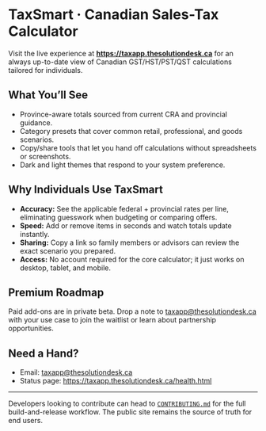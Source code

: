 # TaxSmart · Canadian Sales-Tax Calculator

Visit the live experience at **https://taxapp.thesolutiondesk.ca** for an always up-to-date view of Canadian GST/HST/PST/QST calculations tailored for individuals.

## What You’ll See
- Province-aware totals sourced from current CRA and provincial guidance.
- Category presets that cover common retail, professional, and goods scenarios.
- Copy/share tools that let you hand off calculations without spreadsheets or screenshots.
- Dark and light themes that respond to your system preference.

## Why Individuals Use TaxSmart
- **Accuracy:** See the applicable federal + provincial rates per line, eliminating guesswork when budgeting or comparing offers.
- **Speed:** Add or remove items in seconds and watch totals update instantly.
- **Sharing:** Copy a link so family members or advisors can review the exact scenario you prepared.
- **Access:** No account required for the core calculator; it just works on desktop, tablet, and mobile.

## Premium Roadmap
Paid add-ons are in private beta. Drop a note to [taxapp@thesolutiondesk.ca](mailto:taxapp@thesolutiondesk.ca) with your use case to join the waitlist or learn about partnership opportunities.

## Need a Hand?
- Email: [taxapp@thesolutiondesk.ca](mailto:taxapp@thesolutiondesk.ca)
- Status page: https://taxapp.thesolutiondesk.ca/health.html

---

Developers looking to contribute can head to [`CONTRIBUTING.md`](CONTRIBUTING.md) for the full build-and-release workflow. The public site remains the source of truth for end users.
